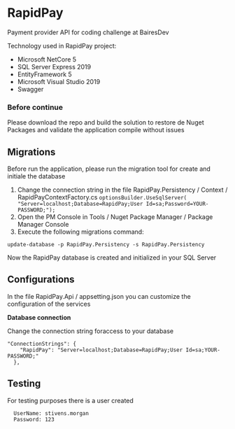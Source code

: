 # RapidPay
Payment provider API for coding challenge at BairesDev

Technology used in RapidPay project:
* Microsoft NetCore 5
* SQL Server Express 2019
* EntityFramework 5
* Microsoft Visual Studio 2019
* Swagger

### Before continue
Please download the repo and build the solution to restore de Nuget Packages and validate the application compile without issues 

## Migrations
Before run the application, please run the migration tool for create and initiale the database
1. Change the connection string in the file RapidPay.Persistency / Context / RapidPayContextFactory.cs
`
  optionsBuilder.UseSqlServer(
    "Server=localhost;Database=RapidPay;User Id=sa;Password=YOUR-PASSWORD;");
`
2. Open the PM Console in Tools / Nuget Package Manager / Package Manager Console
3. Execute the following migrations command:
~~~
update-database -p RapidPay.Persistency -s RapidPay.Persistency
~~~
Now the RapidPay database is created and initialized in your SQL Server

## Configurations
In the file RapidPay.Api / appsetting.json you can customize the configuration of the services

__Database connection__ 

Change the connection string foraccess to your database
~~~
"ConnectionStrings": {
    "RapidPay": "Server=localhost;Database=RapidPay;User Id=sa;YOUR-PASSWORD;"
  },
~~~

## Testing 
For testing purposes there is a user created 
~~~
  UserName: stivens.morgan
  Password: 123
~~~
